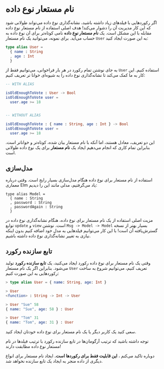 # نام مستعار نوع داده

اگر رکوردهایی با فیلدهای زیاد داشته باشید، نشانه‌گذاری نوع داده می‌تواند طولانی شود که این کار مدیریت آن را دشوار می‌کند! هدف اصلی استفاده از نام مستعار نوع داده مقابله با این مشکل است. یک **نام مستعار نوع داده** نامی کوتاه‌تر برای آن نوع داده به حساب می‌آید. برای نمونه، می‌توانید یک نام مستعار `User` به این صورت ایجاد کنید:

```elm
type alias User =
  { name : String
  , age : Int
  }
```

به جای نوشتن تمام رکورد در هر بار فراخوانی، می‌توانیم فقط از `User` استفاده کنیم. این کار به ما کمک می‌کند تا نشانه‌گذاری نوع داده را به شیوه‌ای خوانا تر تعریف کنیم:

```elm
-- WITH ALIAS

isOldEnoughToVote : User -> Bool
isOldEnoughToVote user =
  user.age >= 18


-- WITHOUT ALIAS

isOldEnoughToVote : { name : String, age : Int } -> Bool
isOldEnoughToVote user =
  user.age >= 18
```

این دو تعریف، معادل هستند، اما آنکه با نام مستعار بیان شده، کوتاه‌تر و خواناتر است. بنابراین تمام کاری که انجام می‌دهیم ایجاد یک **نام مستعار** برای یک نوع داده طولانی است.

## مدل‌سازی

استفاده از نام مستعار برای نوع داده هنگام مدل‌سازی بسیار رایج است. وقتی درباره معماری Elm یاد می‌گرفتیم، مدلی مانند این را دیدیم:

```
type alias Model =
  { name : String
  , password : String
  , passwordAgain : String
  }
```

مزیت اصلی استفاده از یک نام مستعار برای نوع داده، هنگام نشانه‌گذاری نوع داده در توابع `update` و `view` است. نوشتن `Msg -> Model -> Model` بسیار بهتر از نسخه گسترش‌یافته آن است! با این کار می‌توانیم فیلدهایی به مدل خود اضافه کنیم بدون اینکه نیازی به تغییر نشانه‌گذاری نوع داده داشته باشیم.

## تابع سازنده رکورد

وقتی یک نام مستعار برای نوع داده رکورد ایجاد می‌کنید، یک **تابع سازنده رکورد** تولید می‌شود. بنابراین اگر یک نام مستعار `User` تعریف کنیم، می‌توانیم شروع به ساخت رکوردهایی به این صورت کنیم:

```elm
> type alias User = { name: String, age: Int }

> User
<function> : String -> Int -> User

> User "Sue" 58
{ name: "Sue", age: 58 } : User

> User "Tom" 31
{ name: "Tom", age: 31 } : User
```

سعی کنید یک کاربر دیگر یا یک نام مستعار برای نوع داده خودتان ایجاد کنید.

توجه داشته باشید که ترتیب آرگومان‌ها در تابع سازنده رکورد با ترتیب فیلدها در نام مستعار نوع داده مطابقت دارند!

دوباره تاکید می‌کنم ، **این قابلیت فقط برای رکوردها است.** ایجاد نام مستعار برای انواع دیگری از داده منجر به ایجاد یک تابع سازنده نخواهد شد.